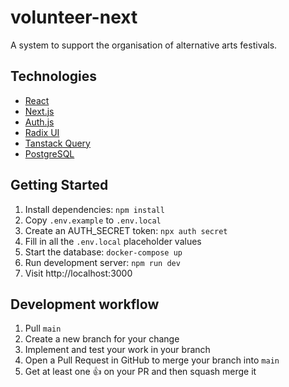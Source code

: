 # volunteer-next

A system to support the organisation of alternative arts festivals.

## Technologies

- [React](https://react.dev/)
- [Next.js](https://nextjs.org)
- [Auth.js](https://authjs.dev)
- [Radix UI](https://www.radix-ui.com/)
- [Tanstack Query](https://tanstack.com/query/latest)
- [PostgreSQL](https://www.postgresql.org/)

## Getting Started

1. Install dependencies: `npm install`
2. Copy `.env.example` to `.env.local`
3. Create an AUTH_SECRET token: `npx auth secret`
4. Fill in all the `.env.local` placeholder values
5. Start the database: `docker-compose up`
6. Run development server: `npm run dev`
7. Visit http://localhost:3000

## Development workflow

1. Pull `main`
2. Create a new branch for your change
3. Implement and test your work in your branch
4. Open a Pull Request in GitHub to merge your branch into `main`
5. Get at least one 👍 on your PR and then squash merge it
